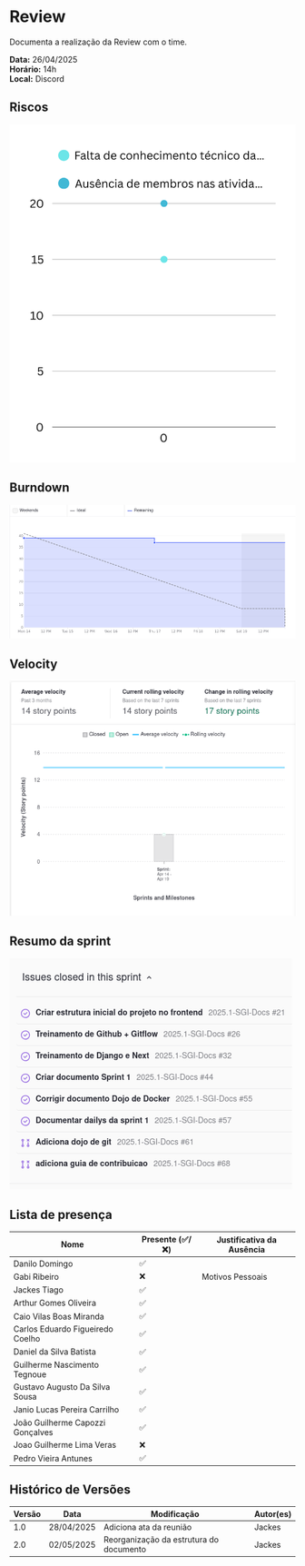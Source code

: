 # Review

Documenta a realização da Review com o time.

**Data:** 26/04/2025      
**Horário:** 14h         
**Local:** Discord 

## Riscos
![Riscos](../../assets/images/sprint/sprint-0/risco.png)

## Burndown
![Burndown](../../assets/images/sprint/sprint-0/sprint-burndown.png)

## Velocity
![Velocity](../../assets/images/sprint/sprint-0/sprint-velocity.png)

## Resumo da sprint
![Resumo](../../assets/images/sprint/sprint-0/resumo-sprint.png)

## Lista de presença

| Nome                              | Presente (✅/❌) | Justificativa da Ausência               |
|-----------------------------------|-------------------|-----------------------------------------|
| Danilo Domingo                    |     ✅           |                                         |
| Gabi Ribeiro                      |     ❌           |    Motivos Pessoais                                     |
| Jackes Tiago                      |     ✅           |                                         |
| Arthur Gomes Oliveira             |     ✅           |                                         |
| Caio Vilas Boas Miranda           |     ✅           |                                         |
| Carlos Eduardo Figueiredo Coelho  |     ✅           |                      |
| Daniel da Silva Batista           |     ✅           |                                         |
| Guilherme Nascimento Tegnoue      |     ✅           |                                         |
| Gustavo Augusto Da Silva Sousa    |     ✅           |                                         |
| Janio Lucas Pereira Carrilho      |     ✅           |                                         |
| João Guilherme Capozzi Gonçalves  |     ✅           |                                         |
| Joao Guilherme Lima Veras         |     ❌           |                                         |
| Pedro Vieira Antunes              |     ✅           |                                         |

## Histórico de Versões

| Versão | Data       | Modificação                | Autor(es)         |
|--------|------------|----------------------------|-------------------|
|   1.0  | 28/04/2025 | Adiciona ata da reunião    | Jackes         | 
|   2.0  | 02/05/2025 | Reorganização da estrutura do documento | Jackes |